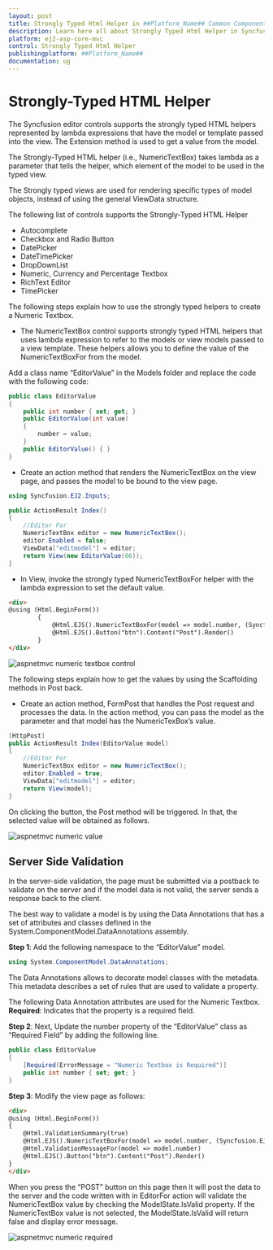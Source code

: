 ```yaml
---
layout: post
title: Strongly Typed Html Helper in ##Platform_Name## Common Component
description: Learn here all about Strongly Typed Html Helper in Syncfusion ##Platform_Name## Common component of Syncfusion Essential JS 2 and more.
platform: ej2-asp-core-mvc
control: Strongly Typed Html Helper
publishingplatform: ##Platform_Name##
documentation: ug
---
```

# Strongly-Typed HTML Helper

The Syncfusion editor controls supports the strongly typed HTML helpers represented by lambda expressions that have the model or template passed into the view. The Extension method is used to get a value from the model.

The Strongly-Typed HTML helper (i.e., NumericTextBox) takes lambda as a parameter that tells the helper, which element of the model to be used in the typed view.

The Strongly typed views are used for rendering specific types of model objects, instead of using the general ViewData structure.

The following list of controls supports the Strongly-Typed HTML Helper

* Autocomplete
* Checkbox and Radio Button
* DatePicker
* DateTimePicker
* DropDownList
* Numeric, Currency and Percentage Textbox
* RichText Editor
* TimePicker

The following steps explain how to use the strongly typed helpers to create a Numeric Textbox.

* The NumericTextBox control supports strongly typed HTML helpers that uses lambda expression to refer to the models or view models passed to a view template. These helpers allows you to define the value of the NumericTextBoxFor from the model.

Add a class name “EditorValue” in the Models folder and replace the code with the following code:

```csharp
public class EditorValue
{
    public int number { set; get; }
    public EditorValue(int value)
    {
        number = value;
    }
    public EditorValue() { }
}
```

* Create an action method that renders the NumericTextBox on the view page, and passes the model to be bound to the view page.

```csharp
using Syncfusion.EJ2.Inputs;

public ActionResult Index()
{
    //Editor For
    NumericTextBox editor = new NumericTextBox();
    editor.Enabled = false;
    ViewData["editmodel"] = editor;
    return View(new EditorValue(66));
}
```

* In View, invoke the strongly typed NumericTextBoxFor helper with the lambda expression to set the default value.

```html
<div>
@using (Html.BeginForm())
        {
            @Html.EJS().NumericTextBoxFor(model => model.number, (Syncfusion.EJ2.Inputs.NumericTextBox)ViewData["editmodel"]).Render();
            @Html.EJS().Button("btn").Content("Post").Render()
        }
</div>
```

![aspnetmvc numeric textbox control](images/numeric-textbox.png)

The following steps explain how to get the values by using the Scaffolding methods in Post back.

* Create an action method, FormPost that handles the Post request and processes the data. In the action method, you can pass the model as the parameter and that model has the NumericTexBox’s value.

```csharp
[HttpPost]
public ActionResult Index(EditorValue model)
{
    //Editor For
    NumericTextBox editor = new NumericTextBox();
    editor.Enabled = true;
    ViewData["editmodel"] = editor;
    return View(model);
}
```

On clicking the button, the Post method will be triggered. In that, the selected value will be obtained as follows.

![aspnetmvc numeric value](images/numeric-value.png)


## Server Side Validation

In the server-side validation, the page must be submitted via a postback to validate on the server and if the model data is not valid, the server sends a response back to the client.

The best way to validate a model is by using the Data Annotations that has a set of attributes and classes defined in the System.ComponentModel.DataAnnotations assembly.

**Step 1**: Add the following namespace to the “EditorValue” model.

```csharp
using System.ComponentModel.DataAnnotations;
```

The Data Annotations allows to decorate model classes with the metadata. This metadata describes a set of rules that are used to validate a property.

The following Data Annotation attributes are used for the Numeric Textbox.
**Required**: Indicates that the property is a required field.

**Step 2**: Next, Update the number property of the “EditorValue” class as “Required Field” by adding the following line.

```csharp
public class EditorValue
{
    [Required(ErrorMessage = "Numeric Textbox is Required")]
    public int number { set; get; }
}
```

**Step 3**: Modify the view page as follows:

```html
<div>
@using (Html.BeginForm())
{
    @Html.ValidationSummary(true)
    @Html.EJS().NumericTextBoxFor(model => model.number, (Syncfusion.EJ2.Inputs.NumericTextBox)ViewData["editmodel"]).Render()
    @Html.ValidationMessageFor(model => model.number)
    @Html.EJS().Button("btn").Content("Post").Render()
}
</div>
```

When you press the “POST” button on this page then it will post the data to the server and the code written with in EditorFor action will validate the NumericTextBox value by checking the ModelState.IsValid property. If the NumericTextBox value is not selected, the ModelState.IsValid will return false and display error message.

![aspnetmvc numeric required](images/numeric-required.png)